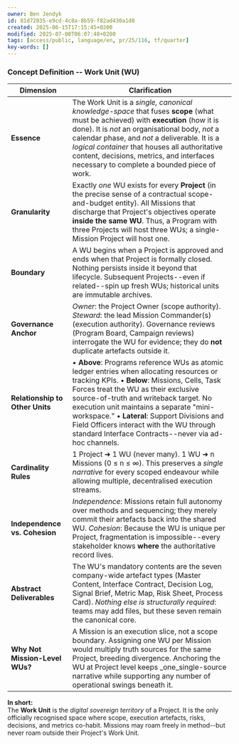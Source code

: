 ```yaml
---
owner: Ben Jendyk
id: 81d72035-e9cd-4c8a-8b59-f82ad430a1d8
created: 2025-06-15T17:15:45+0200
modified: 2025-07-08T06:07:48+0200
tags: [access/public, language/en, pr/25/116, tf/quarter]
key-words: []
---
```


### Concept Definition -- **Work Unit (WU)**

| Dimension | Clarification | 
| ---- | ----  |
| **Essence** | The Work Unit is a _single, canonical knowledge-space_ that fuses **scope** (what must be achieved) with **execution** (how it is done). It is _not_ an organisational body, _not_ a calendar phase, and _not_ a deliverable. It is a _logical container_ that houses all authoritative content, decisions, metrics, and interfaces necessary to complete a bounded piece of work. | 
| **Granularity** | Exactly _one_ WU exists for every **Project** (in the precise sense of a contractual scope-and-budget entity). All Missions that discharge that Project's objectives operate **inside the same WU**. Thus, a Program with three Projects will host three WUs; a single-Mission Project will host one. | 
| **Boundary** | A WU begins when a Project is approved and ends when that Project is formally closed. Nothing persists inside it beyond that lifecycle. Subsequent Projects--even if related--spin up fresh WUs; historical units are immutable archives. | 
| **Governance Anchor** | _Owner_: the Project Owner (scope authority). _Steward_: the lead Mission Commander(s) (execution authority). Governance reviews (Program Board, Campaign reviews) interrogate the WU for evidence; they do **not** duplicate artefacts outside it. | 
| **Relationship to Other Units** | • **Above**: Programs reference WUs as atomic ledger entries when allocating resources or tracking KPIs. • **Below**: Missions, Cells, Task Forces treat the WU as their exclusive source-of-truth and writeback target. No execution unit maintains a separate "mini-workspace." • **Lateral**: Support Divisions and Field Officers interact with the WU through standard Interface Contracts--never via ad-hoc channels. | 
| **Cardinality Rules** | 1 Project ➜ 1 WU (never many). 1 WU ➜ n Missions (0 ≤ n ≤ ∞). This preserves a _single narrative_ for every scoped endeavour while allowing multiple, decentralised execution streams. | 
| **Independence vs. Cohesion** | _Independence_: Missions retain full autonomy over methods and sequencing; they merely commit their artefacts back into the shared WU. _Cohesion_: Because the WU is unique per Project, fragmentation is impossible--every stakeholder knows **where** the authoritative record lives. | 
| **Abstract Deliverables** | The WU's mandatory contents are the seven company-wide artefact types (Master Content, Interface Contract, Decision Log, Signal Brief, Metric Map, Risk Sheet, Process Card). _Nothing else is structurally required_: teams may add files, but these seven remain the canonical core. | 
| **Why Not Mission-Level WUs?** | A Mission is an execution slice, not a scope boundary. Assigning one WU per Mission would multiply truth sources for the same Project, breeding divergence. Anchoring the WU at Project level keeps _one_single-source narrative while supporting any number of operational swings beneath it. | 

**In short:**  
The **Work Unit** is the _digital sovereign territory_ of a Project. It is the only officially recognised space where scope, execution artefacts, risks, decisions, and metrics co-habit. Missions may roam freely in method--but never roam outside their Project's Work Unit.